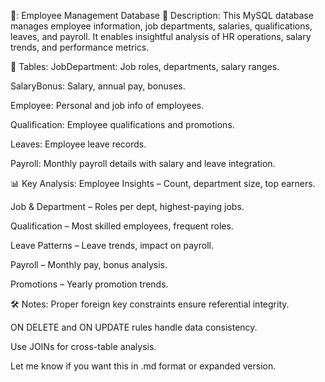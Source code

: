 📄: Employee Management Database
📌 Description:
This MySQL database manages employee information, job departments, salaries, qualifications, leaves, and payroll. It enables insightful analysis of HR operations, salary trends, and performance metrics.

📁 Tables:
JobDepartment: Job roles, departments, salary ranges.

SalaryBonus: Salary, annual pay, bonuses.

Employee: Personal and job info of employees.

Qualification: Employee qualifications and promotions.

Leaves: Employee leave records.

Payroll: Monthly payroll details with salary and leave integration.

📊 Key Analysis:
Employee Insights – Count, department size, top earners.

Job & Department – Roles per dept, highest-paying jobs.

Qualification – Most skilled employees, frequent roles.

Leave Patterns – Leave trends, impact on payroll.

Payroll – Monthly pay, bonus analysis.

Promotions – Yearly promotion trends.

🛠️ Notes:
Proper foreign key constraints ensure referential integrity.

ON DELETE and ON UPDATE rules handle data consistency.

Use JOINs for cross-table analysis.

Let me know if you want this in .md format or expanded version.








